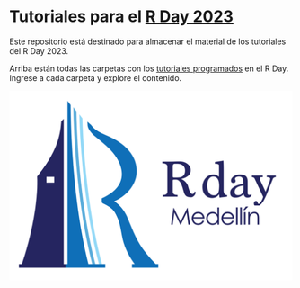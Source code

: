 # Tutoriales para el [R Day 2023](https://rday-colombia.github.io/2023/)

Este repositorio está destinado para almacenar el material de los tutoriales del R Day 2023.

Arriba están todas las carpetas con los [tutoriales programados](https://rday-colombia.github.io/2023/programa.html) en el R Day. Ingrese a cada carpeta y explore el contenido.

![](xxximagenes/logo.png)


